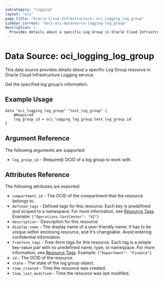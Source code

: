 ```yaml
---
subcategory: "Logging"
layout: "oci"
page_title: "Oracle Cloud Infrastructure: oci_logging_log_group"
sidebar_current: "docs-oci-datasource-logging-log_group"
description: |-
  Provides details about a specific Log Group in Oracle Cloud Infrastructure Logging service
---
```


# Data Source: oci_logging_log_group
This data source provides details about a specific Log Group resource in Oracle Cloud Infrastructure Logging service.

Get the specified log group's information.

## Example Usage

```hcl
data "oci_logging_log_group" "test_log_group" {
	#Required
	log_group_id = oci_logging_log_group.test_log_group.id
}
```

## Argument Reference

The following arguments are supported:

* `log_group_id` - (Required) OCID of a log group to work with.


## Attributes Reference

The following attributes are exported:

* `compartment_id` - The OCID of the compartment that the resource belongs to.
* `defined_tags` - Defined tags for this resource. Each key is predefined and scoped to a namespace. For more information, see [Resource Tags](https://docs.cloud.oracle.com/iaas/Content/General/Concepts/resourcetags.htm).  Example: `{"Operations.CostCenter": "42"}` 
* `description` - Description for this resource.
* `display_name` - The display name of a user-friendly name. It has to be unique within enclosing resource, and it's changeable. Avoid entering confidential information. 
* `freeform_tags` - Free-form tags for this resource. Each tag is a simple key-value pair with no predefined name, type, or namespace. For more information, see [Resource Tags](https://docs.cloud.oracle.com/iaas/Content/General/Concepts/resourcetags.htm). Example: `{"Department": "Finance"}` 
* `id` - The OCID of the resource.
* `state` - The state of the log group object.
* `time_created` - Time the resource was created.
* `time_last_modified` - Time the resource was last modified.

